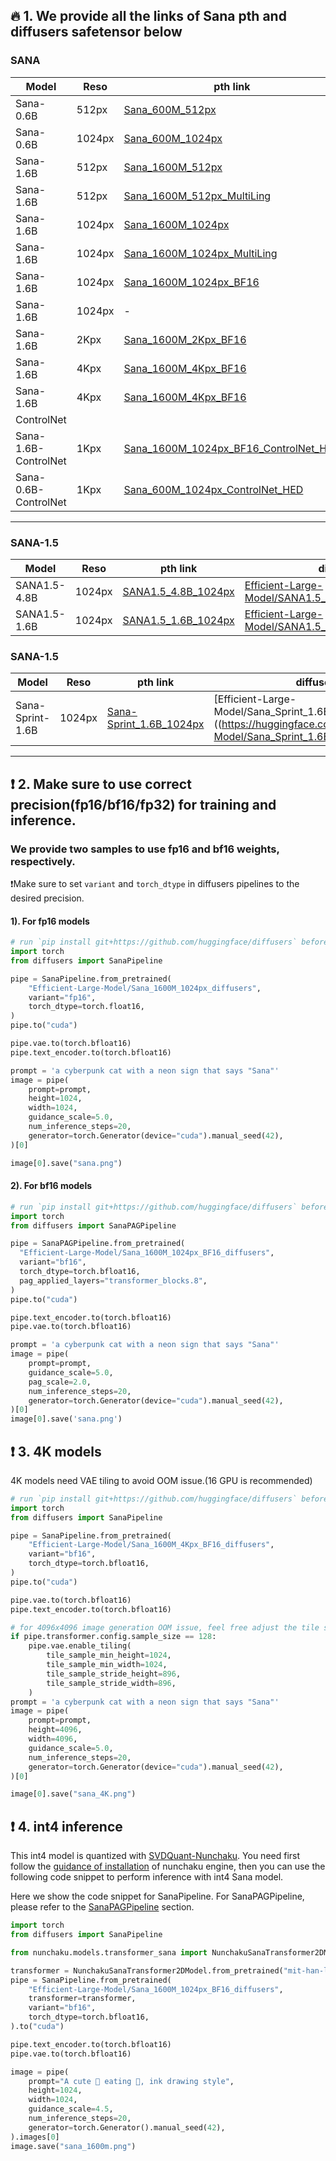 ## 🔥 1. We provide all the links of Sana pth and diffusers safetensor below

### SANA

| Model                | Reso   | pth link                                                                                                                    | diffusers                                                                                                                                         | Precision     | Description    |
|----------------------|--------|-----------------------------------------------------------------------------------------------------------------------------|---------------------------------------------------------------------------------------------------------------------------------------------------|---------------|----------------|
| Sana-0.6B            | 512px  | [Sana_600M_512px](https://huggingface.co/Efficient-Large-Model/Sana_600M_512px)                                             | [Efficient-Large-Model/Sana_600M_512px_diffusers](https://huggingface.co/Efficient-Large-Model/Sana_600M_512px_diffusers)                         | fp16/fp32     | Multi-Language |
| Sana-0.6B            | 1024px | [Sana_600M_1024px](https://huggingface.co/Efficient-Large-Model/Sana_600M_1024px)                                           | [Efficient-Large-Model/Sana_600M_1024px_diffusers](https://huggingface.co/Efficient-Large-Model/Sana_600M_1024px_diffusers)                       | fp16/fp32     | Multi-Language |
| Sana-1.6B            | 512px  | [Sana_1600M_512px](https://huggingface.co/Efficient-Large-Model/Sana_1600M_512px)                                           | [Efficient-Large-Model/Sana_1600M_512px_diffusers](https://huggingface.co/Efficient-Large-Model/Sana_1600M_512px_diffusers)                       | fp16/fp32     | -              |
| Sana-1.6B            | 512px  | [Sana_1600M_512px_MultiLing](https://huggingface.co/Efficient-Large-Model/Sana_1600M_512px_MultiLing)                       | [Efficient-Large-Model/Sana_1600M_512px_MultiLing_diffusers](https://huggingface.co/Efficient-Large-Model/Sana_1600M_512px_MultiLing_diffusers)   | fp16/fp32     | Multi-Language |
| Sana-1.6B            | 1024px | [Sana_1600M_1024px](https://huggingface.co/Efficient-Large-Model/Sana_1600M_1024px)                                         | [Efficient-Large-Model/Sana_1600M_1024px_diffusers](https://huggingface.co/Efficient-Large-Model/Sana_1600M_1024px_diffusers)                     | fp16/fp32     | -              |
| Sana-1.6B            | 1024px | [Sana_1600M_1024px_MultiLing](https://huggingface.co/Efficient-Large-Model/Sana_1600M_1024px_MultiLing)                     | [Efficient-Large-Model/Sana_1600M_1024px_MultiLing_diffusers](https://huggingface.co/Efficient-Large-Model/Sana_1600M_1024px_MultiLing_diffusers) | fp16/fp32     | Multi-Language |
| Sana-1.6B            | 1024px | [Sana_1600M_1024px_BF16](https://huggingface.co/Efficient-Large-Model/Sana_1600M_1024px_BF16)                               | [Efficient-Large-Model/Sana_1600M_1024px_BF16_diffusers](https://huggingface.co/Efficient-Large-Model/Sana_1600M_1024px_BF16_diffusers)           | **bf16**/fp32 | Multi-Language |
| Sana-1.6B            | 1024px | -                                                                                                                           | [mit-han-lab/svdq-int4-sana-1600m](https://huggingface.co/mit-han-lab/svdq-int4-sana-1600m)                                                       | **int4**      | Multi-Language |
| Sana-1.6B            | 2Kpx   | [Sana_1600M_2Kpx_BF16](https://huggingface.co/Efficient-Large-Model/Sana_1600M_2Kpx_BF16)                                   | [Efficient-Large-Model/Sana_1600M_2Kpx_BF16_diffusers](https://huggingface.co/Efficient-Large-Model/Sana_1600M_2Kpx_BF16_diffusers)               | **bf16**/fp32 | Multi-Language |
| Sana-1.6B            | 4Kpx   | [Sana_1600M_4Kpx_BF16](https://huggingface.co/Efficient-Large-Model/Sana_1600M_4Kpx_BF16)                                   | [Efficient-Large-Model/Sana_1600M_4Kpx_BF16_diffusers](https://huggingface.co/Efficient-Large-Model/Sana_1600M_4Kpx_BF16_diffusers)               | **bf16**/fp32 | Multi-Language |
| Sana-1.6B            | 4Kpx   | [Sana_1600M_4Kpx_BF16](https://huggingface.co/Efficient-Large-Model/Sana_1600M_4Kpx_BF16)                                   | [Efficient-Large-Model/Sana_1600M_4Kpx_BF16_diffusers](https://huggingface.co/Efficient-Large-Model/Sana_1600M_4Kpx_BF16_diffusers)               | **bf16**/fp32 | Multi-Language |
| ControlNet           |        |                                                                                                                             |                                                                                                                                                   |               |                |
| Sana-1.6B-ControlNet | 1Kpx   | [Sana_1600M_1024px_BF16_ControlNet_HED](https://huggingface.co/Efficient-Large-Model/Sana_1600M_1024px_BF16_ControlNet_HED) | Coming soon                                                                                                                                       | **bf16**/fp32 | Multi-Language |
| Sana-0.6B-ControlNet | 1Kpx   | [Sana_600M_1024px_ControlNet_HED](https://huggingface.co/Efficient-Large-Model/Sana_600M_1024px_ControlNet_HED)             | Coming soon                                                                                                                                       | fp16/fp32     | -              |

______________________________________________________________________

### SANA-1.5

| Model        | Reso   | pth link                                                                                | diffusers                                                                                                                         | Precision | Description    |
|--------------|--------|-----------------------------------------------------------------------------------------|-----------------------------------------------------------------------------------------------------------------------------------|-----------|----------------|
| SANA1.5-4.8B | 1024px | [SANA1.5_4.8B_1024px](https://huggingface.co/Efficient-Large-Model/SANA1.5_4.8B_1024px) | [Efficient-Large-Model/SANA1.5_4.8B_1024px_diffusers](https://huggingface.co/Efficient-Large-Model/SANA1.5_4.8B_1024px_diffusers) | bf16      | Multi-Language |
| SANA1.5-1.6B | 1024px | [SANA1.5_1.6B_1024px](https://huggingface.co/Efficient-Large-Model/SANA1.5_1.6B_1024px) | [Efficient-Large-Model/SANA1.5_1.6B_1024px_diffusers](https://huggingface.co/Efficient-Large-Model/SANA1.5_1.6B_1024px_diffusers) | bf16      | Multi-Language |

### SANA-1.5

| Model            | Reso   | pth link                                                                                        | diffusers                                                                                                                                     | Precision | Description    |
|------------------|--------|-------------------------------------------------------------------------------------------------|-----------------------------------------------------------------------------------------------------------------------------------------------|-----------|----------------|
| Sana-Sprint-1.6B | 1024px | [Sana-Sprint_1.6B_1024px](https://huggingface.co/Efficient-Large-Model/Sana_Sprint_1.6B_1024px) | \[Efficient-Large-Model/Sana_Sprint_1.6B_1024px_diffusers\]((https://huggingface.co/Efficient-Large-Model/Sana_Sprint_1.6B_1024px_diffusers)  | bf16      | Multi-Language |

______________________________________________________________________

## ❗ 2. Make sure to use correct precision(fp16/bf16/fp32) for training and inference.

### We provide two samples to use fp16 and bf16 weights, respectively.

❗️Make sure to set `variant` and `torch_dtype` in diffusers pipelines to the desired precision.

#### 1). For fp16 models

```python
# run `pip install git+https://github.com/huggingface/diffusers` before use Sana in diffusers
import torch
from diffusers import SanaPipeline

pipe = SanaPipeline.from_pretrained(
    "Efficient-Large-Model/Sana_1600M_1024px_diffusers",
    variant="fp16",
    torch_dtype=torch.float16,
)
pipe.to("cuda")

pipe.vae.to(torch.bfloat16)
pipe.text_encoder.to(torch.bfloat16)

prompt = 'a cyberpunk cat with a neon sign that says "Sana"'
image = pipe(
    prompt=prompt,
    height=1024,
    width=1024,
    guidance_scale=5.0,
    num_inference_steps=20,
    generator=torch.Generator(device="cuda").manual_seed(42),
)[0]

image[0].save("sana.png")
```

#### 2). For bf16 models

```python
# run `pip install git+https://github.com/huggingface/diffusers` before use Sana in diffusers
import torch
from diffusers import SanaPAGPipeline

pipe = SanaPAGPipeline.from_pretrained(
  "Efficient-Large-Model/Sana_1600M_1024px_BF16_diffusers",
  variant="bf16",
  torch_dtype=torch.bfloat16,
  pag_applied_layers="transformer_blocks.8",
)
pipe.to("cuda")

pipe.text_encoder.to(torch.bfloat16)
pipe.vae.to(torch.bfloat16)

prompt = 'a cyberpunk cat with a neon sign that says "Sana"'
image = pipe(
    prompt=prompt,
    guidance_scale=5.0,
    pag_scale=2.0,
    num_inference_steps=20,
    generator=torch.Generator(device="cuda").manual_seed(42),
)[0]
image[0].save('sana.png')
```

## ❗ 3. 4K models

4K models need VAE tiling to avoid OOM issue.(16 GPU is recommended)

```python
# run `pip install git+https://github.com/huggingface/diffusers` before use Sana in diffusers
import torch
from diffusers import SanaPipeline

pipe = SanaPipeline.from_pretrained(
    "Efficient-Large-Model/Sana_1600M_4Kpx_BF16_diffusers",
    variant="bf16",
    torch_dtype=torch.bfloat16,
)
pipe.to("cuda")

pipe.vae.to(torch.bfloat16)
pipe.text_encoder.to(torch.bfloat16)

# for 4096x4096 image generation OOM issue, feel free adjust the tile size
if pipe.transformer.config.sample_size == 128:
    pipe.vae.enable_tiling(
        tile_sample_min_height=1024,
        tile_sample_min_width=1024,
        tile_sample_stride_height=896,
        tile_sample_stride_width=896,
    )
prompt = 'a cyberpunk cat with a neon sign that says "Sana"'
image = pipe(
    prompt=prompt,
    height=4096,
    width=4096,
    guidance_scale=5.0,
    num_inference_steps=20,
    generator=torch.Generator(device="cuda").manual_seed(42),
)[0]

image[0].save("sana_4K.png")
```

## ❗ 4. int4 inference

This int4 model is quantized with [SVDQuant-Nunchaku](https://github.com/mit-han-lab/nunchaku). You need first follow the [guidance of installation](https://github.com/mit-han-lab/nunchaku?tab=readme-ov-file#installation) of nunchaku engine, then you can use the following code snippet to perform inference with int4 Sana model.

Here we show the code snippet for SanaPipeline. For SanaPAGPipeline, please refer to the [SanaPAGPipeline](https://github.com/mit-han-lab/nunchaku/blob/main/examples/sana_1600m_pag.py) section.

```python
import torch
from diffusers import SanaPipeline

from nunchaku.models.transformer_sana import NunchakuSanaTransformer2DModel

transformer = NunchakuSanaTransformer2DModel.from_pretrained("mit-han-lab/svdq-int4-sana-1600m")
pipe = SanaPipeline.from_pretrained(
    "Efficient-Large-Model/Sana_1600M_1024px_BF16_diffusers",
    transformer=transformer,
    variant="bf16",
    torch_dtype=torch.bfloat16,
).to("cuda")

pipe.text_encoder.to(torch.bfloat16)
pipe.vae.to(torch.bfloat16)

image = pipe(
    prompt="A cute 🐼 eating 🎋, ink drawing style",
    height=1024,
    width=1024,
    guidance_scale=4.5,
    num_inference_steps=20,
    generator=torch.Generator().manual_seed(42),
).images[0]
image.save("sana_1600m.png")
```
